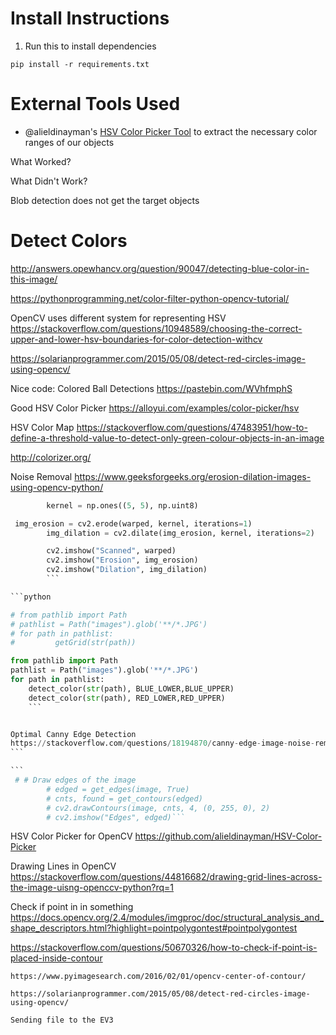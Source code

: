 # Install Instructions

1. Run this to install dependencies

```
pip install -r requirements.txt
```

# External Tools Used

-   @alieldinayman's [HSV Color Picker Tool](https://github.com/alieldinayman/HSV-Color-Picker) to extract the necessary color ranges of our objects

What Worked?

What Didn't Work?

Blob detection does not get the target objects

# Detect Colors

http://answers.opewhancv.org/question/90047/detecting-blue-color-in-this-image/

https://pythonprogramming.net/color-filter-python-opencv-tutorial/

OpenCV uses different system for representing HSV
https://stackoverflow.com/questions/10948589/choosing-the-correct-upper-and-lower-hsv-boundaries-for-color-detection-withcv

https://solarianprogrammer.com/2015/05/08/detect-red-circles-image-using-opencv/

Nice code: Colored Ball Detections
https://pastebin.com/WVhfmphS

Good HSV Color Picker
https://alloyui.com/examples/color-picker/hsv

HSV Color Map
https://stackoverflow.com/questions/47483951/how-to-define-a-threshold-value-to-detect-only-green-colour-objects-in-an-image

http://colorizer.org/

Noise Removal
https://www.geeksforgeeks.org/erosion-dilation-images-using-opencv-python/

````python
        kernel = np.ones((5, 5), np.uint8)

 img_erosion = cv2.erode(warped, kernel, iterations=1)
        img_dilation = cv2.dilate(img_erosion, kernel, iterations=2)

        cv2.imshow("Scanned", warped)
        cv2.imshow("Erosion", img_erosion)
        cv2.imshow("Dilation", img_dilation)
        ```

```python

# from pathlib import Path
# pathlist = Path("images").glob('**/*.JPG')
# for path in pathlist:
#         getGrid(str(path))
````

````python
from pathlib import Path
pathlist = Path("images").glob('**/*.JPG')
for path in pathlist:
    detect_color(str(path), BLUE_LOWER,BLUE_UPPER)
    detect_color(str(path), RED_LOWER,RED_UPPER)
    ```


Optimal Canny Edge Detection
https://stackoverflow.com/questions/18194870/canny-edge-image-noise-removal
```

```
 # # Draw edges of the image
        # edged = get_edges(image, True)
        # cnts, found = get_contours(edged)
        # cv2.drawContours(image, cnts, 4, (0, 255, 0), 2)
        # cv2.imshow("Edges", edged)```
````

HSV Color Picker for OpenCV
https://github.com/alieldinayman/HSV-Color-Picker

Drawing Lines in OpenCV
https://stackoverflow.com/questions/44816682/drawing-grid-lines-across-the-image-uisng-openccv-python?rq=1

Check if point in in something
https://docs.opencv.org/2.4/modules/imgproc/doc/structural_analysis_and_shape_descriptors.html?highlight=pointpolygontest#pointpolygontest

https://stackoverflow.com/questions/50670326/how-to-check-if-point-is-placed-inside-contour

```
https://www.pyimagesearch.com/2016/02/01/opencv-center-of-contour/
```

```Detect Red Cirlces in an Image
https://solarianprogrammer.com/2015/05/08/detect-red-circles-image-using-opencv/
```

```
Sending file to the EV3
```
